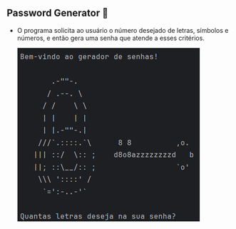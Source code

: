 ## Password Generator 🔐

* O programa solicita ao usuário o número desejado de letras, símbolos e números, e então gera uma senha que atende a esses critérios.

  ![alt text](exemplo.png)
